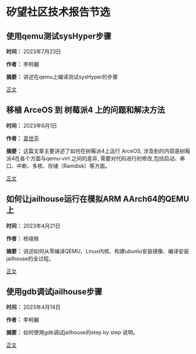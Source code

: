 # 矽望社区技术报告节选

## 使用qemu测试sysHyper步骤

**时间：** 2023年7月23日

**作者：** 李柯樾

**摘要：** 讲述在qemu上编译测试sysHyper的步骤

[正文](2023/20230723_Demonstration_in_QEMU.md)

## 移植 ArceOS 到 树莓派4 上的问题和解决方法

**时间：** 2023年6月1日

**作者：** [袁世平](robert_yuan@pku.edu.cn)

**摘要：** 这篇文章主要讲述了如何在树莓派4上运行 ArceOS, 涉及到的内容是树莓派4在各个方面与qemu-virt 之间的差异, 需要对代码进行的修改,包括启动、串口、中断、多核、存储（Ramdisk）等方面。

[正文](2023/20230601_How-to-run-ArceOS-on-raspi4.md)


## 如何让jailhouse运行在模拟ARM AArch64的QEMU上

**时间：** 2023年4月21日

**作者：** 杨竣轶

**摘要：** 讲述如何从零编译QEMU、Linux内核、构建ubuntu安装镜像、编译安装jailhouse的全过程。

[正文](2023/20230421_ARM64-QEMU-jailhouse.md)


## 使用gdb调试jailhouse步骤

**时间：** 2023年4月14日

**作者：** 李柯樾

**摘要：** 如何使用gdb调试jailhouse的step by step 说明。

[正文](2023/20230414_gdb_debug_jailhouse.md)
